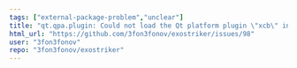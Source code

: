 ```yaml
---
tags: ["external-package-problem","unclear"]
title: "qt.qpa.plugin: Could not load the Qt platform plugin \"xcb\" in \"\" even though it was found. (Ubuntu related?)"
html_url: "https://github.com/3fon3fonov/exostriker/issues/98"
user: "3fon3fonov"
repo: "3fon3fonov/exostriker"
---
```


